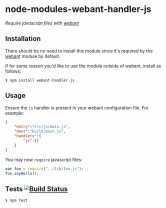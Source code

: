 # node-modules-webant-handler-js

_Require javascript files with [webant](https://github.com/theakman2/node-modules-webant)_

## Installation

There should be no need to install this module since it's required by the [webant](https://github.com/theakman2/node-modules-webant) module by default.

If for some reason you'd like to use the module outside of webant, install as follows:

    $ npm install webant-handler-js

## Usage

Ensure the `js` handler is present in your webant configuration file. For example:

````json
{
    "entry":"src/js/main.js",
    "dest":"build/main.js",
    "handlers":{
        "js":{}
    }
}
````

You may now `require` javascript files:

````javascript
var foo = require("../lib/foo.js");
foo.sayHello();
````

## Tests [![Build Status](https://travis-ci.org/theakman2/node-modules-webant-handler-js.png?branch=master)](https://travis-ci.org/theakman2/node-modules-webant-handler-js)

    $ npm test